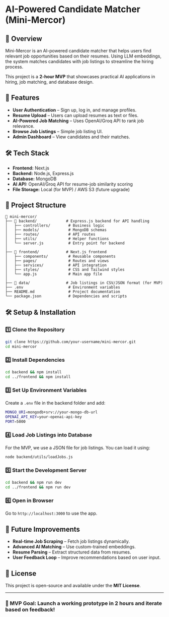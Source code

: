 # AI-Powered Candidate Matcher (Mini-Mercor)

## 🚀 Overview
Mini-Mercor is an AI-powered candidate matcher that helps users find relevant job opportunities based on their resumes. Using LLM embeddings, the system matches candidates with job listings to streamline the hiring process.

This project is a **2-hour MVP** that showcases practical AI applications in hiring, job matching, and database design.

## 🔹 Features
- **User Authentication** – Sign up, log in, and manage profiles.
- **Resume Upload** – Users can upload resumes as text or files.
- **AI-Powered Job Matching** – Uses OpenAI/Groq API to rank job relevance.
- **Browse Job Listings** – Simple job listing UI.
- **Admin Dashboard** – View candidates and their matches.

## 🛠 Tech Stack
- **Frontend:** Next.js
- **Backend:** Node.js, Express.js
- **Database:** MongoDB
- **AI API:** OpenAI/Groq API for resume-job similarity scoring
- **File Storage:** Local (for MVP) / AWS S3 (future upgrade)

## 📂 Project Structure
```
📁 mini-mercor/
├── 📁 backend/             # Express.js backend for API handling
│   ├── controllers/        # Business logic
│   ├── models/             # MongoDB schemas
│   ├── routes/             # API routes
│   ├── utils/              # Helper functions
│   └── server.js           # Entry point for backend
│
├── 📁 frontend/            # Next.js frontend
│   ├── components/         # Reusable components
│   ├── pages/              # Routes and views
│   ├── services/           # API integration
│   ├── styles/             # CSS and Tailwind styles
│   └── app.js              # Main app file
│
├── 📁 data/                # Job listings in CSV/JSON format (for MVP)
├── .env                    # Environment variables
├── README.md               # Project documentation
└── package.json            # Dependencies and scripts
```

## 🛠 Setup & Installation
### 1️⃣ Clone the Repository
```sh
git clone https://github.com/your-username/mini-mercor.git
cd mini-mercor
```

### 2️⃣ Install Dependencies
```sh
cd backend && npm install
cd ../frontend && npm install
```

### 3️⃣ Set Up Environment Variables
Create a `.env` file in the backend folder and add:
```sh
MONGO_URI=mongodb+srv://your-mongo-db-url
OPENAI_API_KEY=your-openai-api-key
PORT=5000
```

### 4️⃣ Load Job Listings into Database
For the MVP, we use a JSON file for job listings. You can load it using:
```sh
node backend/utils/loadJobs.js
```

### 5️⃣ Start the Development Server
```sh
cd backend && npm run dev
cd ../frontend && npm run dev
```

### 6️⃣ Open in Browser
Go to `http://localhost:3000` to use the app.

## 🚀 Future Improvements
- **Real-time Job Scraping** – Fetch job listings dynamically.
- **Advanced AI Matching** – Use custom-trained embeddings.
- **Resume Parsing** – Extract structured data from resumes.
- **User Feedback Loop** – Improve recommendations based on user input.

## 📜 License
This project is open-source and available under the **MIT License**.

---
### 🎯 MVP Goal: Launch a working prototype in **2 hours** and iterate based on feedback!

